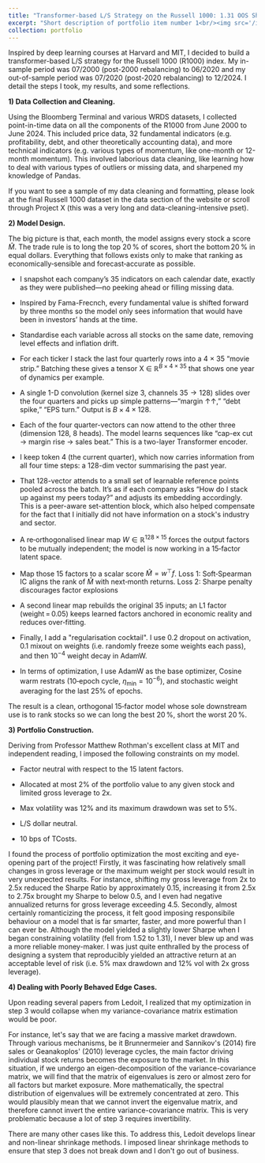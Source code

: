 ```yaml
---
title: "Transformer-based L/S Strategy on the Russell 1000: 1.31 OOS Sharpe (2020 - 2024)"
excerpt: "Short description of portfolio item number 1<br/><img src='/images/500x300.png'>"
collection: portfolio
---
```

Inspired by deep learning courses at Harvard and MIT, I decided to build a transformer-based L/S strategy for the Russell 1000 (R1000) index. My in-sample period was 07/2000 (post-2000 rebalancing) to 06/2020 and my out-of-sample period was 07/2020 (post-2020 rebalancing) to 12/2024. I detail the steps I took, my results, and some reflections.

**1) Data Collection and Cleaning.**

Using the Bloomberg Terminal and various WRDS datasets, I collected point-in-time data on all the components of the R1000 from June 2000 to June 2024. This included price data, 32 fundamental indicators (e.g. profitability, debt, and other theoretically accounting data), and more technical indicators (e.g. various types of momentum, like one-month or 12-month momentum). This involved laborious data cleaning, like learning how to deal with various types of outliers or missing data, and sharpened my knowledge of Pandas. 

If you want to see a sample of my data cleaning and formatting, please look at the final Russell 1000 dataset in the data section of the website or scroll through Project X (this was a very long and data-cleaning-intensive pset). 

**2) Model Design.**

The big picture is that, each month, the model assigns every stock a score $\hat M$. The trade rule is to long the top 20 % of scores, short the bottom 20 % in equal dollars. Everything that follows exists only to make that ranking as economically‑sensible and forecast‑accurate as possible.

- I snapshot each company’s 35 indicators on each calendar date, exactly
as they were published—no peeking ahead or filling missing data.

- Inspired by Fama-Frecnch, every fundamental value is shifted forward by
three months so the model only sees information that would have been in
investors’ hands at the time.

- Standardise each variable across all stocks on the same date, removing level effects and inflation drift.

- For each ticker I stack the last four quarterly rows into a 4 × 35 “movie
strip.” Batching these gives a tensor X $\in$ $\mathbb{R}^{B×4×35}$ that shows one year of dynamics per example.

- A single 1-D convolution (kernel size 3, channels $35\to128$) slides over the four quarters and picks up simple patterns—“margin ↑↑,” “debt spike,” “EPS turn.”  Output is $B\times4\times128$.

- Each of the four quarter-vectors can now attend to the other three (dimension 128, 8 heads).  The model learns sequences like “cap-ex cut → margin rise → sales beat.” This is a two-layer Transformer encoder.

- I keep token 4 (the current quarter), which now carries information from all four time steps: a $128$-dim vector summarising the past year.

- That $128$-vector attends to a small set of learnable reference points pooled across the batch.  It’s as if each company asks “How do I stack up against my peers today?” and adjusts its embedding accordingly. This is a peer-aware set-attention block, which also helped compensate for the fact that I initially did not have information on a stock's industry and sector.

- A re‑orthogonalised linear map $W\in\mathbb R^{128\times15}$ forces the output factors to be mutually independent; the model is now working in a 15‑factor latent space. 

- Map those 15 factors to a scalar score $\hat M=w^\top f$. Loss 1: Soft‑Spearman IC aligns the rank of $\hat M$ with next‑month returns. Loss 2: Sharpe penalty discourages factor explosions

- A second linear map rebuilds the original 35 inputs; an L1 factor (weight = 0.05) keeps learned factors anchored in economic reality and reduces over‑fitting.

- Finally, I add a "regularisation cocktail". I use 0.2 dropout on activation, 0.1 mixout on weights (i.e. randomly freeze some weights each pass), and then $10^{-4}$ weight decay in AdamW.

- In terms of optimization, I use AdamW as the base optimizer, Cosine warm restrats (10‑epoch cycle, $\eta_{\min}=10^{-6}$), and stochastic weight averaging for the last 25% of epochs.

The result is a clean, orthogonal 15‑factor model whose sole downstream use is to rank stocks so we can long the best 20 %, short the worst 20 %.

**3) Portfolio Construction.**

Deriving from Professor Matthew Rothman's excellent class at MIT and independent reading, I imposed the following constraints on my model.

- Factor neutral with respect to the 15 latent factors. 

- Allocated at most 2% of the portfolio value to any given stock and limited gross leverage to 2x.

- Max volatility was 12% and its maximum drawdown was set to 5%.

- L/S dollar neutral. 

- 10 bps of TCosts.  

I found the process of portfolio optimization the most exciting and eye-opening part of the project! Firstly, it was fascinating how relatively small changes in gross leverage or the maximum weight per stock would result in very unexpected results. For instance, shifting my gross leverage from 2x to 2.5x reduced the Sharpe Ratio by approximately 0.15, increasing it from 2.5x to 2.75x brought my Sharpe to below 0.5, and I even had negative annualized returns for gross leverage exceeding 4.5. Secondly, almost certainly romanticizing the process, it felt good imposing responsibile behaviour on a model that is far smarter, faster, and more powerful than I can ever be. Although the model yielded a slightly lower Sharpe when I began constraining volatility (fell from 1.52 to 1.31), I never blew up and was a more reliable money-maker. I was just quite enthralled by the process of designing a system that reproducibly yielded an attractive return at an acceptable level of risk (i.e. 5% max drawdown and 12% vol with 2x gross leverage).

**4) Dealing with Poorly Behaved Edge Cases.**

Upon reading several papers from Ledoit, I realized that my optimization in step 3 would collapse when my variance-covariance matrix estimation would be poor.

For instance, let's say that we are facing a massive market drawdown. Through various mechanisms, be it Brunnermeier and Sannikov's (2014) fire sales or Geanakoplos' (2010) leverage cycles, the main factor driving individual stock returns becomes the exposure to the market. In this situation, if we undergo an eigen-decomposition of the variance-covariance matrix, we will find that the matrix of eigenvalues is zero or almost zero for all factors but market exposure. More mathematically, the spectral distribution of eigenvalues will be extremely concentrated at zero. This would plausibly mean that we cannot invert the eigenvalue matrix, and therefore cannot invert the entire variance-covariance matrix. This is very problematic because a lot of step 3 requires invertibility. 

There are many other cases like this. To address this, Ledoit develops linear and non-linear shrinkage methods. I imposed linear shrinkage methods to ensure that step 3 does not break down and I don't go out of business.
